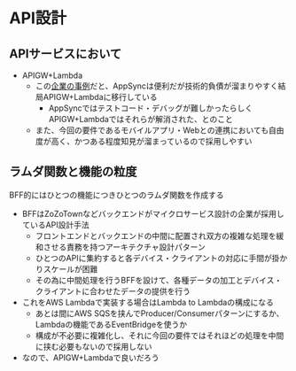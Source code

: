 # API設計
## APIサービスにおいて
- APIGW+Lambda
  - この[企業の事例](https://zenn.dev/hayata_yamamoto/articles/4e68e8510f4e66)だと、AppSyncは便利だが技術的負債が溜まりやすく結局APIGW+Lambdaに移行している
    - AppSyncではテストコード・デバッグが難しかったらしくAPIGW+Lambdaではそれらが解消された、とのこと
  - また、今回の要件であるモバイルアプリ・Webとの連携においても自由度が高く、かつある程度知見が溜まっているので採用しやすい
## ラムダ関数と機能の粒度
BFF的にはひとつの機能につきひとつのラムダ関数を作成する
- BFFはZoZoTownなどバックエンドがマイクロサービス設計の企業が採用しているAPI設計手法
  - フロントエンドとバックエンドの中間に配置され双方の複雑な処理を緩和させる責務を持つアーキテクチャ設計パターン
  - ひとつのAPIに集約すると各デバイス・クライアントの対応に手間が掛かりスケールが困難
  - その為に中間処理を行うBFFを設けて、各種データの加工とデバイス・クライアントに合わせたデータの提供を行う
- これをAWS Lambdaで実装する場合はLambda to Lambdaの構成になる
  - あとは間にAWS SQSを挟んでProducer/Consumerパターンにするか、Lambdaの機能であるEventBridgeを使うか
  - 構成が不必要に複雑化し、それに今回の要件ではそれほどの処理を中間に挟む必要もないので採用しない
- なので、APIGW+Lambdaで良いだろう